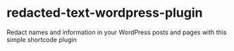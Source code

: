 redacted-text-wordpress-plugin
==============================

Redact names and information in your WordPress posts and pages with this simple shortcode plugin
